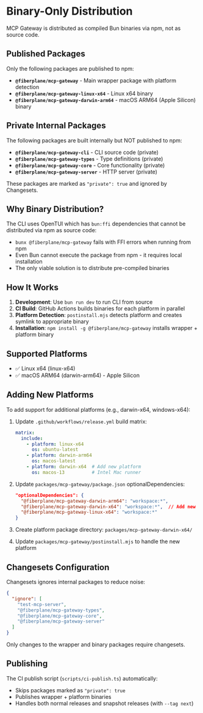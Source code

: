 # Binary-Only Distribution

MCP Gateway is distributed as compiled Bun binaries via npm, not as source code.

## Published Packages

Only the following packages are published to npm:

- **`@fiberplane/mcp-gateway`** - Main wrapper package with platform detection
- **`@fiberplane/mcp-gateway-linux-x64`** - Linux x64 binary
- **`@fiberplane/mcp-gateway-darwin-arm64`** - macOS ARM64 (Apple Silicon) binary

## Private Internal Packages

The following packages are built internally but NOT published to npm:

- **`@fiberplane/mcp-gateway-cli`** - CLI source code (private)
- **`@fiberplane/mcp-gateway-types`** - Type definitions (private)
- **`@fiberplane/mcp-gateway-core`** - Core functionality (private)
- **`@fiberplane/mcp-gateway-server`** - HTTP server (private)

These packages are marked as `"private": true` and ignored by Changesets.

## Why Binary Distribution?

The CLI uses OpenTUI which has `bun:ffi` dependencies that cannot be distributed via npm as source code:
- `bunx @fiberplane/mcp-gateway` fails with FFI errors when running from npm
- Even Bun cannot execute the package from npm - it requires local installation
- The only viable solution is to distribute pre-compiled binaries

## How It Works

1. **Development**: Use `bun run dev` to run CLI from source
2. **CI Build**: GitHub Actions builds binaries for each platform in parallel
3. **Platform Detection**: `postinstall.mjs` detects platform and creates symlink to appropriate binary
4. **Installation**: `npm install -g @fiberplane/mcp-gateway` installs wrapper + platform binary

## Supported Platforms

- ✅ Linux x64 (linux-x64)
- ✅ macOS ARM64 (darwin-arm64) - Apple Silicon

## Adding New Platforms

To add support for additional platforms (e.g., darwin-x64, windows-x64):

1. Update `.github/workflows/release.yml` build matrix:
   ```yaml
   matrix:
     include:
       - platform: linux-x64
         os: ubuntu-latest
       - platform: darwin-arm64
         os: macos-latest
       - platform: darwin-x64  # Add new platform
         os: macos-13          # Intel Mac runner
   ```

2. Update `packages/mcp-gateway/package.json` optionalDependencies:
   ```json
   "optionalDependencies": {
     "@fiberplane/mcp-gateway-darwin-arm64": "workspace:*",
     "@fiberplane/mcp-gateway-darwin-x64": "workspace:*",  // Add new platform
     "@fiberplane/mcp-gateway-linux-x64": "workspace:*"
   }
   ```

3. Create platform package directory: `packages/mcp-gateway-darwin-x64/`
4. Update `packages/mcp-gateway/postinstall.mjs` to handle the new platform

## Changesets Configuration

Changesets ignores internal packages to reduce noise:

```json
{
  "ignore": [
    "test-mcp-server",
    "@fiberplane/mcp-gateway-types",
    "@fiberplane/mcp-gateway-core",
    "@fiberplane/mcp-gateway-server"
  ]
}
```

Only changes to the wrapper and binary packages require changesets.

## Publishing

The CI publish script (`scripts/ci-publish.ts`) automatically:
- Skips packages marked as `"private": true`
- Publishes wrapper + platform binaries
- Handles both normal releases and snapshot releases (with `--tag next`)
